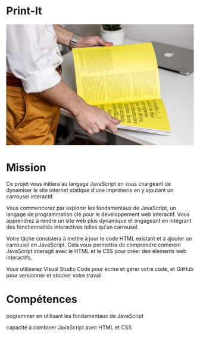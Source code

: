 # Print-It
![Print-It](assets/images/yellow-book.jpg)

# Mission
Ce projet vous initiera au langage JavaScript en vous chargeant de dynamiser le site internet statique d'une imprimerie en y ajoutant un carrousel interactif.

 

Vous commencerez par explorer les fondamentaux de JavaScript, un langage de programmation clé pour le développement web interactif. Vous apprendrez à rendre un site web plus dynamique et engageant en intégrant des fonctionnalités interactives telles qu'un carrousel.

 

Votre tâche consistera à mettre à jour le code HTML existant et à ajouter un carrousel en JavaScript.
Cela vous permettra de comprendre comment JavaScript interagit avec le HTML et le CSS pour créer des éléments web interactifs.

 

Vous utiliserez Visual Studio Code pour écrire et gérer votre code, et GitHub pour versionner et stocker votre travail.

# Compétences
pogrammer en utilisant les fondamentaux de JavaScript

capacité à combiner JavaScript avec HTML et CSS 